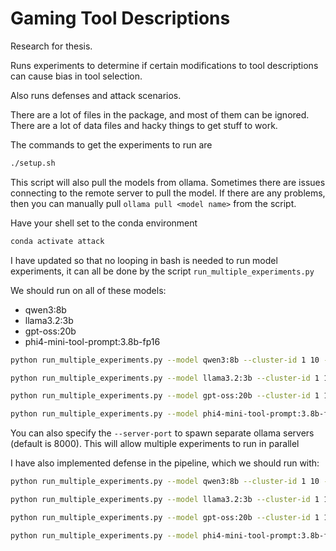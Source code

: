 # Gaming Tool Descriptions

Research for thesis.

Runs experiments to determine if certain modifications to tool descriptions can cause bias in tool selection.

Also runs defenses and attack scenarios.


There are a lot of files in the package, and most of them can be ignored. There are a lot of data files and hacky things to get stuff to work.

The commands to get the experiments to run are 

```bash
./setup.sh
```

This script will also pull the models from ollama. Sometimes there are issues connecting to the remote server to pull the model.
If there are any problems, then you can manually pull `ollama pull <model name>` from the script.

Have your shell set to the conda environment

```bash
conda activate attack
```

I have updated so that no looping in bash is needed to run model experiments, it can all be done by the script `run_multiple_experiments.py`


We should run on all of these models:
- qwen3:8b
- llama3.2:3b
- gpt-oss:20b
- phi4-mini-tool-prompt:3.8b-fp16

```bash
python run_multiple_experiments.py --model qwen3:8b --cluster-id 1 10 --server-port 8000
```
```bash
python run_multiple_experiments.py --model llama3.2:3b --cluster-id 1 10 --server-port 8001
```
```bash
python run_multiple_experiments.py --model gpt-oss:20b --cluster-id 1 10 --server-port 8002
```
```bash
python run_multiple_experiments.py --model phi4-mini-tool-prompt:3.8b-fp16 --cluster-id 1 10 --server-port 8003
```

You can also specify the `--server-port` to spawn separate ollama servers (default is 8000). This will allow multiple experiments to run in parallel

I have also implemented defense in the pipeline, which we should run with:

```bash
python run_multiple_experiments.py --model qwen3:8b --cluster-id 1 10 --defense-mechanism objective --server-port 8000
```
```bash
python run_multiple_experiments.py --model llama3.2:3b --cluster-id 1 10 --defense-mechanism objective --server-port 8001
```
```bash
python run_multiple_experiments.py --model gpt-oss:20b --cluster-id 1 10 --defense-mechanism objective --server-port 8002
```
```bash
python run_multiple_experiments.py --model phi4-mini-tool-prompt:3.8b-fp16 --cluster-id 1 10 --defense-mechanism objective --server-port 8003
```

